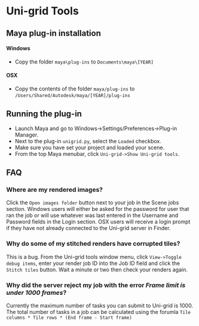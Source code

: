 # Uni-grid Tools
## Maya plug-in installation
#### Windows
  - Copy the folder `maya\plug-ins` to `Documents\maya\[YEAR]`
#### OSX
  - Copy the contents of the folder `maya/plug-ins` to `/Users/Shared/Autodesk/maya/[YEAR]/plug-ins`

## Running the plug-in
  - Launch Maya and go to Windows->Settings/Preferences->Plug-in Manager.
  - Next to the plug-in `unigrid.py`, select the `Loaded` checkbox.
  - Make sure you have set your project and loaded your scene.
  - From the top Maya menubar, click `Uni-grid->Show Uni-grid tools`.

## FAQ
### Where are my rendered images?
Click the `Open images folder` button next to your job in the Scene jobs section. Windows users will either be asked for the password for user that ran the job or will use whatever was last entered in the Username and Password fields in the Login section. OSX users will receive a login prompt if they have not already connected to the Uni-grid server in Finder.

### Why do some of my stitched renders have corrupted tiles?
This is a bug. From the Uni-grid tools window menu, click `View->Toggle debug items`, enter your render job ID into the Job ID field and click the `Stitch tiles` button. Wait a minute or two then check your renders again.

### Why did the server reject my job with the error *Frame limit is under 1000 frames*? 
Currently the maximum number of tasks you can submit to Uni-grid is 1000. The total number of tasks in a job can be calculated using the forumla `Tile columns * Tile rows * (End frame - Start frame)`